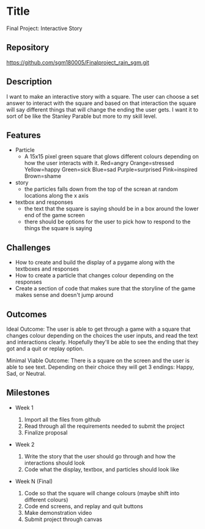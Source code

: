 # Title
 Final Project: Interactive Story
## Repository
<https://github.com/sgm180005/Finalproject_rain_sgm.git>

## Description
I want to make an interactive story with a square. The user can choose a set answer to interact with the square and based on that interaction the square will say different things that will change the ending the user gets. I want it to sort of be like the Stanley Parable but more to my skill level.
## Features
- Particle
	- A 15x15 pixel green square that glows different colours depending on how the user interacts with it. Red=angry Orange=stressed Yellow=happy Green=sick Blue=sad Purple=surprised Pink=inspired Brown=shame
- story
	- the particles falls down from the top of the screan at random locations along the x axis
- textbox and responses
	- the text that the square is saying should be in a box around the lower end of the game screen
  - there should be options for the user to pick how to respond to the things the square is saying

## Challenges
- How to create and build the display of a pygame along with the textboxes and responses 
- How to create a particle that changes colour depending on the responses
- Create a section of code that makes sure that the storyline of the game makes sense and doesn't jump around

## Outcomes
Ideal Outcome:
The user is able to get through a game with a square that changes colour depending on the choices the user inputs, and read the text and interactions clearly. Hopefully they'll be able to see the ending that they got and a quit or replay option.

Minimal Viable Outcome:
There is a square on the screen and the user is able to see text. Depending on their choice they will get 3 endings: Happy, Sad, or Neutral.

## Milestones

- Week 1
  1. Import all the files from github
  2. Read through all the requirements needed to submit the project
  3. Finalize proposal 
  

- Week 2
  1. Write the story that the user should go through and how the interactions should look
  2. Code what the display, textbox, and particles should look like

- Week N (Final)
  1. Code so that the square will change colours (maybe shift into different colours)
  2. Code end screens, and replay and quit buttons
  3. Make demonstration video
  4. Submit project through canvas